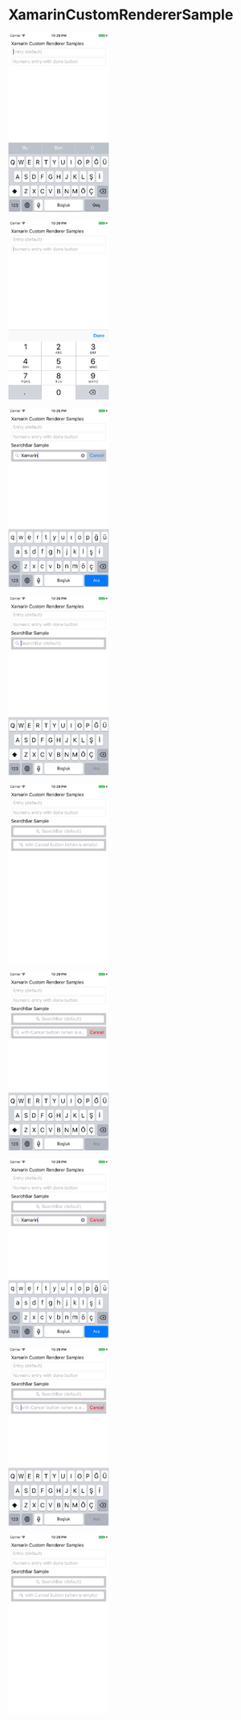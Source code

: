 # XamarinCustomRendererSample

<p>
<img src="https://raw.githubusercontent.com/ibtsmg/XamarinCustomRendererSample/master/Screenshots/01.png" width="200px"/>
</p>

<p>
<img src="https://raw.githubusercontent.com/ibtsmg/XamarinCustomRendererSample/master/Screenshots/02.png" width="200px"/>
</p>

<p>
<img src="https://raw.githubusercontent.com/ibtsmg/XamarinCustomRendererSample/master/Screenshots/03.png" width="200px"/>
</p>

<p>
<img src="https://raw.githubusercontent.com/ibtsmg/XamarinCustomRendererSample/master/Screenshots/04.png" width="200px"/>
</p>

<p>
<img src="https://raw.githubusercontent.com/ibtsmg/XamarinCustomRendererSample/master/Screenshots/05.png" width="200px"/>
</p>

<p>
<img src="https://raw.githubusercontent.com/ibtsmg/XamarinCustomRendererSample/master/Screenshots/06.png" width="200px"/>
</p>

<p>
<img src="https://raw.githubusercontent.com/ibtsmg/XamarinCustomRendererSample/master/Screenshots/07.png" width="200px"/>
</p>

<p>
<img src="https://raw.githubusercontent.com/ibtsmg/XamarinCustomRendererSample/master/Screenshots/08.png" width="200px"/>
</p>

<p>
<img src="https://raw.githubusercontent.com/ibtsmg/XamarinCustomRendererSample/master/Screenshots/09.png" width="200px"/>
</p>